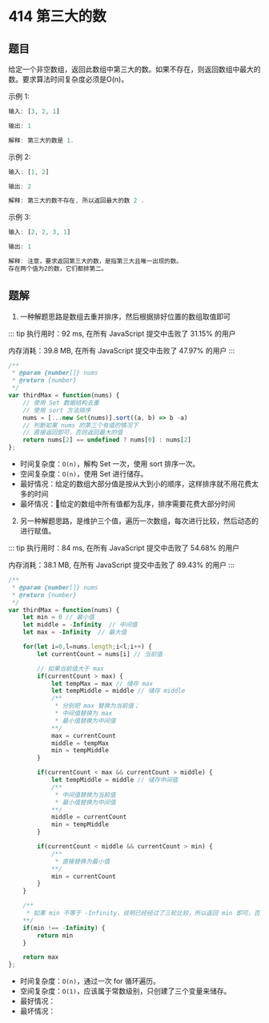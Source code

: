 # 414 第三大的数

## 题目
给定一个非空数组，返回此数组中第三大的数。如果不存在，则返回数组中最大的数。要求算法时间复杂度必须是O(n)。

示例 1:

```javascript
输入: [3, 2, 1]

输出: 1

解释: 第三大的数是 1.
```


示例 2:

```javascript
输入: [1, 2]

输出: 2

解释: 第三大的数不存在, 所以返回最大的数 2 .
```

示例 3:

```javascript
输入: [2, 2, 3, 1]

输出: 1

解释: 注意，要求返回第三大的数，是指第三大且唯一出现的数。
存在两个值为2的数，它们都排第二。
```

##  题解

1. 一种解题思路是数组去重并排序，然后根据排好位置的数组取值即可

::: tip
执行用时：92 ms, 在所有 JavaScript 提交中击败了 31.15% 的用户

内存消耗：39.8 MB, 在所有 JavaScript 提交中击败了 47.97% 的用户
:::

```javascript
/**
 * @param {number[]} nums
 * @return {number}
 */
var thirdMax = function(nums) {
    // 使用 Set 数据结构去重
    // 使用 sort 方法排序
    nums = [...new Set(nums)].sort((a, b) => b -a)
    // 判断如果 nums 的第三个有值的情况下
    // 直接返回即可，否则返回最大的值
    return nums[2] == undefined ? nums[0] : nums[2]
};
```

- 时间复杂度：`O(n)`，解构 Set 一次，使用 sort 排序一次。
- 空间复杂度：`O(n)`，使用 Set 进行储存。
- 最好情况：给定的数组大部分值是按从大到小的顺序，这样排序就不用花费太多的时间
- 最坏情况：给定的数组中所有值都为乱序，排序需要花费大部分时间

2. 另一种解题思路，是维护三个值，遍历一次数组，每次进行比较，然后动态的进行赋值。

::: tip
执行用时：84 ms, 在所有 JavaScript 提交中击败了 54.68% 的用户

内存消耗：38.1 MB, 在所有 JavaScript 提交中击败了 89.43% 的用户
:::

```javascript
/**
 * @param {number[]} nums
 * @return {number}
 */
var thirdMax = function(nums) {
    let min = 0 // 最小值
    let middle = -Infinity  // 中间值
    let max = -Infinity  // 最大值

    for(let i=0,l=nums.length;i<l;i++) {
        let currentCount = nums[i] // 当前值

        // 如果当前值大于 max
        if(currentCount > max) {
            let tempMax = max // 储存 max
            let tempMiddle = middle // 储存 middle
            /**
             * 分别把 max 替换为当前值；
             * 中间值替换为 max
             * 最小值替换为中间值
            **/
            max = currentCount
            middle = tempMax
            min = tempMiddle
        }

        if(currentCount < max && currentCount > middle) {
            let tempMiddle = middle // 储存中间值
            /**
             * 中间值替换为当前值
             * 最小值替换为中间值
            **/
            middle = currentCount
            min = tempMiddle
        }

        if(currentCount < middle && currentCount > min) {
            /**
             * 直接替换为最小值
            **/
            min = currentCount
        }
    }

    /**
     * 如果 min 不等于 -Infinity，说明已经经过了三轮比较，所以返回 min 即可，否则返回 max
    **/ 
    if(min !== -Infinity) {
        return min
    }

    return max
};
```

- 时间复杂度：`O(n)`，通过一次 for 循环遍历。
- 空间复杂度：`O(1)`，应该属于常数级别，只创建了三个变量来储存。
- 最好情况：
- 最坏情况：